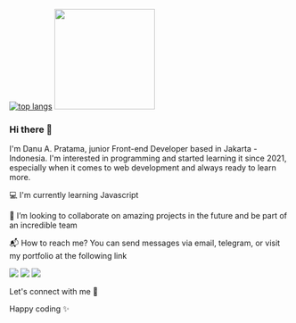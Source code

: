 [![top langs](https://github-readme-stats.vercel.app/api/top-langs/?username=danuapratama&layout=compact)](https://github.com/danuapratama/github-readme-stats)
<img height="180em" src="https://github-readme-stats.vercel.app/api?username=danuapratama&theme=buefy&show_icons=true&border_color=#8d5cff&&count_private=true&include_all_commits=true" />

### Hi there 👋

I'm Danu A. Pratama, junior Front-end Developer based in Jakarta - Indonesia. I'm interested in programming and started learning it since 2021, especially when it comes to web development and always ready to learn more.

💻 I'm currently learning Javascript

🚀 I’m looking to collaborate on amazing projects in the future and be part of an incredible team

📬 How to reach me? You can send messages via email, telegram, or visit my portfolio at the following link

[![](https://img.shields.io/badge/-danupratama.dev@gmail.com-1fa2f2?logo=gmail&style=flat&logoColor=white)](mailto:danupratama.dev@gmail.com)
[![](https://img.shields.io/badge/-myTelegram-purple?logo=telegram&style=flat&logoColor=white)](https://t.me/danu_pratama)
[![](https://img.shields.io/badge/-myPortfolioWebsite-orange?logo=website&style=flat)](https://linktr.ee/danupratama)

Let's connect with me 👋

Happy coding ✨
